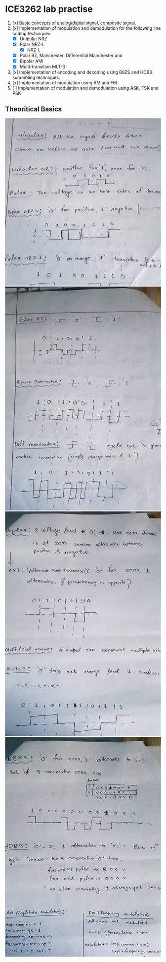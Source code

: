 # ICE3262 lab practise

1. [x] [Basic concepts of analog/digital signal, composite signal.](https://youtu.be/rHzQkFgt4Lo)
2. [x] Implementation of modulation and demodulation for the following line coding techniques:
    - [x] Unipolar NRZ 
    - [x] Polar NRZ-L 
        - [x] NRZ-I, 
    - [x] Polar RZ, Manchester, Differential Manchester and 
    - [x] Bipolar AMI 
    - [x] Multi-transition MLT-3 
3. [x] Implementation of encoding and decoding using B8ZS and HDB3 scrambling techniques. 
4. [x] Implementation of modulation using AM and FM 
5. [ ] Implementation of modulation and demodulation using ASK, FSK and PSK

## Theoritical Basics
![page1](theory/ice1.jpg)
![page2](theory/ice2.jpg)
![page3](theory/ice3.jpg)
![page4](theory/ice4.jpg)